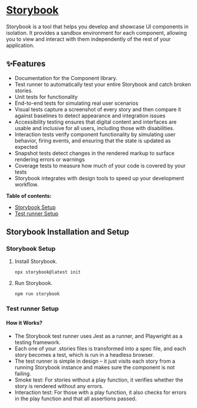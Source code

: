 # [Storybook](https://storybook.js.org/docs/angular/get-started/why-storybook)

Storybook is a tool that helps you develop and showcase UI components in isolation. 
It provides a sandbox environment for each component, allowing you to view and interact with them independently of the rest of your application. 

## ✨Features

- Documentation for the Component library.
- Test runner to automatically test your entire Storybook and catch broken stories.
- Unit tests for functionality
- End-to-end tests for simulating real user scenarios
- Visual tests capture a screenshot of every story and then compare it against baselines to detect appearance and integration issues
- Accessibility testing ensures that digital content and interfaces are usable and inclusive for all users, including those with disabilities.
- Interaction tests verify component functionality by simulating user behavior, firing events, and ensuring that the state is updated as expected
- Snapshot tests detect changes in the rendered markup to surface rendering errors or warnings
- Coverage tests to measure how much of your code is covered by your tests
- Storybook integrates with design tools to speed up your development workflow. 

**Table of contents:**
 - [Storybook Setup](#item-one)
 - [Test runner Setup](#item-two)

## Storybook Installation and Setup
<a id="item-one"></a>
### Storybook Setup
1. Install Storybook.

       npx storybook@latest init
    
2. Run Storybook.

       npm run storybook
   
<a id="item-two"></a>
### Test runner Setup
#### How it Works?
- The Storybook test runner uses Jest as a runner, and Playwright as a testing framework.
- Each one of your .stories files is transformed into a spec file, and each story becomes a test, which is run in a headless browser.
- The test runner is simple in design – it just visits each story from a running Storybook instance and makes sure the component is not failing.
- Smoke test: For stories without a play function, it verifies whether the story is rendered without any errors.
- Interaction test: For those with a play function, it also checks for errors in the play function and that all assertions passed.
